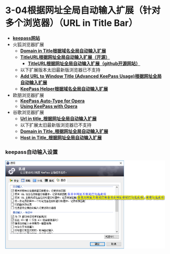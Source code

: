 # 3-04根据网址全局自动输入扩展（针对多个浏览器）（URL in Title Bar）
- [**keepass网站**](https://keepass.info/plugins.html#urlintitle)
- 火狐浏览器扩展
	- [**Domain in Title根据域名全局自动输入扩展**](https://addons.mozilla.org/en-US/firefox/addon/domain-in-title/)
	- [**TitleURL根据网址全局自动输入扩展（开源）**](https://addons.mozilla.org/en-US/firefox/addon/url-in-title/)
		- [**TitleURL根据网址全局自动输入扩展（github开源网站）**](https://github.com/cloutierjo/titleUrl)
	- 以下扩展版本太旧最新版浏览器已不支持
	- [**Add URL to Window Title (Advanced KeePass Usage)根据网址全局自动输入扩展**](https://addons.mozilla.org/en-US/firefox/addon/add-url-to-window-title/)
	- [**KeePass Helper根据域名全局自动输入扩展**](https://addons.mozilla.org/en-US/firefox/addon/keepass-helper/)
- 欧朋浏览器扩展
	- [**KeePass Auto-Type for Opera**](https://danq.me/projects/keepass-for-opera/)
	- [**Using KeePass with Opera**](https://web.archive.org/web/20120506105834/http://jean-francois.im/2009/03/using-keepass-with-opera.html)
- 谷歌浏览器扩展
	- [**Url in title_根据网址全局自动输入扩展**](https://chrome.google.com/webstore/detail/url-in-title/ignpacbgnbnkaiooknalneoeladjnfgb)
	- 以下扩展太旧最新版浏览器已不支持
	- [**Domain in Title_根据网址全局自动输入扩展**](https://chrome.google.com/webstore/detail/domain-in-title/bodphonkppglbgndfcladhogaciihdhb)
	- [**Host in Title_根据网址全局自动输入扩展**](https://chrome.google.com/webstore/detail/host-in-title/ncegdmnpeldnkkicpdjlpgmfnapfnjfk)
### keepass自动输入设置
<p><img src="/图片/3-04根据网址全局自动输入扩展（针对多个浏览器）（URL in Title Bar）.png" alt="/图片/3-04根据网址全局自动输入扩展（针对多个浏览器）（URL in Title Bar）.png"/></p>
